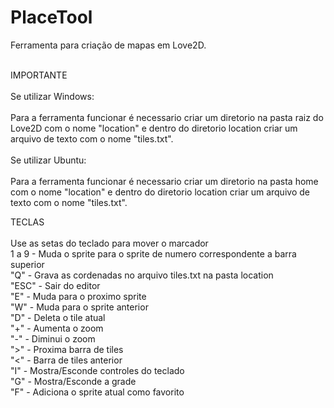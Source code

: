 # PlaceTool
Ferramenta para criação de mapas em Love2D.<br><br>

IMPORTANTE
<br><br>Se utilizar Windows:<br><br>
  Para a ferramenta funcionar é necessario criar um diretorio na pasta raiz do Love2D com o nome "location" e dentro do diretorio 
  location criar um arquivo de texto com o nome "tiles.txt".
<br><br>Se utilizar Ubuntu:<br><br>
  Para a ferramenta funcionar é necessario criar um diretorio na pasta home com o nome "location" e dentro do diretorio 
  location criar um arquivo de texto com o nome "tiles.txt".

TECLAS<br><br>
  Use as setas do teclado para mover o marcador<br>
  1 a 9 - Muda o sprite para o sprite de numero correspondente a barra superior<br>
  "Q" - Grava as cordenadas no arquivo tiles.txt na pasta location<br>
  "ESC" - Sair do editor<br>
  "E" - Muda para o proximo sprite<br>
  "W" - Muda para o sprite anterior<br>
  "D" - Deleta o tile atual<br>
  "+" - Aumenta o zoom<br>
  "-" - Diminui o zoom<br>
  ">" - Proxima barra de tiles<br>
  "<" - Barra de tiles anterior<br>
  "I" - Mostra/Esconde controles do teclado<br>
  "G" - Mostra/Esconde a grade<br>
  "F" - Adiciona o sprite atual como favorito<br>
